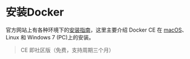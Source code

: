 # 安装Docker

官方网站上有各种环境下的[安装指南](https://docs.docker.com/install)，这里主要介绍 Docker CE 在 [macOS](/installation/macos.md)、Linux 和 Windows 7 (PC)上的安装。

> CE 即社区版（免费，支持周期三个月）